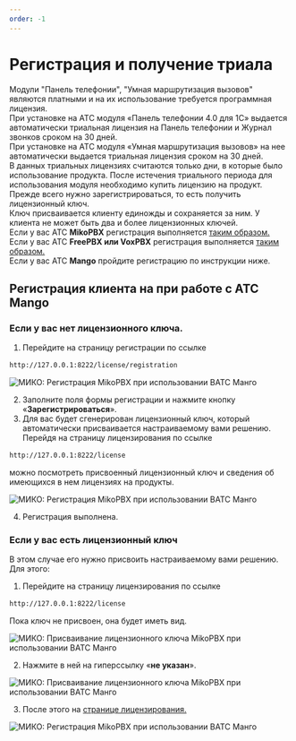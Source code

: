 ```yaml
---
order: -1
---
```


# Регистрация и получение триала

Модули "Панель телефонии", "Умная маршрутизация вызовов" являются платными и на их использование требуется программная лицензия.  
При установке на АТС модуля «Панель телефонии 4.0 для 1С» выдается автоматически триальная лицензия на Панель телефонии и Журнал звонков сроком на 30 дней.  
При установке на АТС модуля «Умная маршрутизация вызовов» на нее автоматически выдается триальная лицензия сроком на 30 дней.  
В данных триальных лицензиях считаются только дни, в которые было использование продукта.
После истечения триального периода для использования модуля необходимо купить лицензию на продукт. Прежде всего нужно зарегистрироваться, то есть получить лицензионный ключ.  
Ключ присваивается клиенту единожды и сохраняется за ним. У клиента не может быть два и более лицензионных ключей.  
Если у вас АТС **MikoPBX** регистрация выполняется <a href='/get-started/mikopbx#регистрация-в-marketplace' target="_blank">таким образом.</a>  
Если у вас АТС **FreePBX или VoxPBX** регистрация выполняется <a href='/get-started/freepbx#получение-лицензионного-ключа' target="_blank">таким образом.</a>  
Если у вас АТС **Mango** пройдите регистрацию по инструкции ниже.  

## Регистрация клиента на при работе с АТС Mango
### Если у вас нет лицензионного ключа.
1. Перейдите на страницу регистрации по ссылке
```html
http://127.0.0.1:8222/license/registration
```
<img class="miko-shadow img-zoomable"  
    src="/assets/registration/registraciya_mango_1.png"
    data-original="/assets/registration/registraciya_mango_1.png"
    srcset="/assets/registration/registraciya_mango_1_preview.png 1x, /assets/registration/registraciya_mango_1.png 2x" 
    alt="МИКО: Регистрация MikoPBX при использовании ВАТС Манго"
/>

2. Заполните поля формы регистрации и нажмите кнопку «**Зарегистрироваться**».
3. Для вас будет сгенерирован лицензионный ключ, который автоматически присваивается настраиваемому вами решению.
Перейдя на страницу лицензирования по ссылке
```html
http://127.0.0.1:8222/license
``` 
можно посмотреть присвоенный лицензионный ключ и сведения об имеющихся в нем лицензиях на продукты.

<img class="miko-shadow img-zoomable"  
    src="/assets/registration/registraciya_mango_2.png"
    data-original="/assets/registration/registraciya_mango_2.png"
    srcset="/assets/registration/registraciya_mango_2_preview.png 1x, /assets/registration/registraciya_mango_2.png 2x" 
    alt="МИКО: Регистрация MikoPBX при использовании ВАТС Манго"
/>  

4. Регистрация выполнена.
### Если у вас есть лицензионный ключ
В этом случае его нужно присвоить настраиваемому вами решению. Для этого:
1. Перейдите на страницу лицензирования по ссылке  
```html
http://127.0.0.1:8222/license
```
Пока ключ не присвоен, она будет иметь вид.

<img class="miko-shadow img-zoomable"  
    src="/assets/registration/registraciya_mango_3.png"
    data-original="/assets/registration/registraciya_mango_3.png"
    srcset="/assets/registration/registraciya_mango_3_preview.png 1x, /assets/registration/registraciya_mango_3.png 2x" 
    alt="МИКО: Присваивание лицензионного ключа MikoPBX при использовании ВАТС Манго"
/> 

2. Нажмите в ней на гиперссылку «**не указан**».

<img class="miko-shadow img-zoomable"  
    src="/assets/registration/registraciya_mango_4.png"
    data-original="/assets/registration/registraciya_mango_4.png"
    srcset="/assets/registration/registraciya_mango_4_preview.png 1x, /assets/registration/registraciya_mango_4.png 2x" 
    alt="МИКО: Присваивание лицензионного ключа MikoPBX при использовании ВАТС Манго"
/> 

3. После этого на <a href='http://127.0.0.1:8222/license' target="_blank">странице лицензирования.</a>

<img class="miko-shadow img-zoomable"  
    src="/assets/registration/registraciya_mango_2.png"
    data-original="/assets/registration/registraciya_mango_2.png"
    srcset="/assets/registration/registraciya_mango_2_preview.png 1x, /assets/registration/registraciya_mango_2.png 2x" 
    alt="МИКО: Регистрация MikoPBX при использовании ВАТС Манго"
/>  